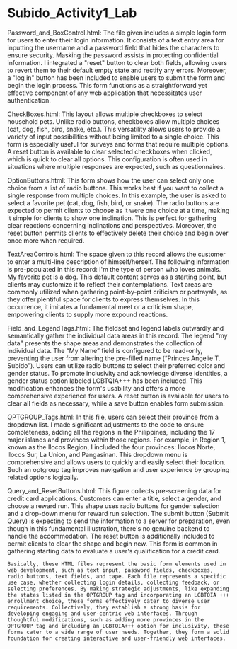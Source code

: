 # Subido_Activity1_Lab
 
Password_and_BoxControl.html: The file given includes a simple login form for users to enter their login information. It consists of a text entry area for inputting the username and a password field that hides the characters to ensure security. Masking the password assists in protecting confidential information. I integrated a "reset" button to clear both fields, allowing users to revert them to their default empty state and rectify any errors. Moreover, a "log in" button has been included to enable users to submit the form and begin the login process. This form functions as a straightforward yet effective component of any web application that necessitates user authentication.

CheckBoxes.html: This layout allows multiple checkboxes to select household pets. Unlike radio buttons, checkboxes allow multiple choices (cat, dog, fish, bird, snake, etc.). This versatility allows users to provide a variety of input possibilities without being limited to a single choice. This form is especially useful for surveys and forms that require multiple options. A reset button is available to clear selected checkboxes when clicked, which is quick to clear all options. This configuration is often used in situations where multiple responses are expected, such as questionnaires.

OptionButtons.html: This form shows how the user can select only one choice from a list of radio buttons. This works best if you want to collect a single response from multiple choices. In this example, the user is asked to select a favorite pet (cat, dog, fish, bird, or snake). The radio buttons are expected to permit clients to choose as it were one choice at a time, making it simple for clients to show one inclination. This is perfect for gathering clear reactions concerning inclinations and perspectives. Moreover, the reset button permits clients to effectively delete their choice and begin over once more when required.

TextAreaControls.html: The space given to this record allows the customer to enter a multi-line description of himself/herself. The following information is pre-populated in this record: I'm the type of person who loves animals. My favorite pet is a dog. This default content serves as a starting point, but clients may customize it to reflect their contemplations. Text areas are commonly utilized when gathering point-by-point criticism or portrayals, as they offer plentiful space for clients to express themselves. In this occurrence, it imitates a fundamental meet or a criticism shape, empowering clients to supply more expound reactions.

Field_and_LegendTags.html: The fieldset and legend labels outwardly and semantically gather the individual data areas in this record. The legend "my data" presents the shape areas and demonstrates the collection of individual data. The “My Name” field is configured to be read-only, preventing the user from altering the pre-filled name (“Princes Angelie T. Subido”). Users can utilize radio buttons to select their preferred color and gender status. To promote inclusivity and acknowledge diverse identities, a gender status option labeled LGBTQIA+++ has been included. This modification enhances the form's usability and offers a more comprehensive experience for users. A reset button is available for users to clear all fields as necessary, while a save button enables form submission.

OPTGROUP_Tags.html: In this file, users can select their province from a dropdown list. I made significant adjustments to the code to ensure completeness, adding all the regions in the Philippines, including the 17 major islands and provinces within those regions. For example, in Region 1, known as the Ilocos Region, I included the four provinces: Ilocos Norte, Ilocos Sur, La Union, and Pangasinan. This dropdown menu is comprehensive and allows users to quickly and easily select their location. Such an optgroup tag improves navigation and user experience by grouping related options logically.

Query_and_ResetButtons.html: This figure collects pre-screening data for credit card applications. Customers can enter a title, select a gender, and choose a reward run. This shape uses radio buttons for gender selection and a drop-down menu for reward run selection. The submit button (Submit Query) is expecting to send the information to a server for preparation, even though in this fundamental illustration, there's no genuine backend to handle the accommodation. The reset button is additionally included to permit clients to clear the shape and begin new. This form is common in gathering starting data to evaluate a user's qualification for a credit card. 

	Basically, these HTML files represent the basic form elements used in web development, such as text input, password fields, checkboxes, radio buttons, text fields, and tape. Each file represents a specific use case, whether collecting login details, collecting feedback, or selecting preferences. By making strategic adjustments, like expanding the states listed in the OPTGROUP tag and incorporating an LGBTQIA +++ enrollment choice, these forms effectively cater to diverse user requirements. Collectively, they establish a strong basis for developing engaging and user-centric web interfaces. Through thoughtful modifications, such as adding more provinces in the OPTGROUP tag and including an LGBTQIA+++ option for inclusivity, these forms cater to a wide range of user needs. Together, they form a solid foundation for creating interactive and user-friendly web interfaces.
